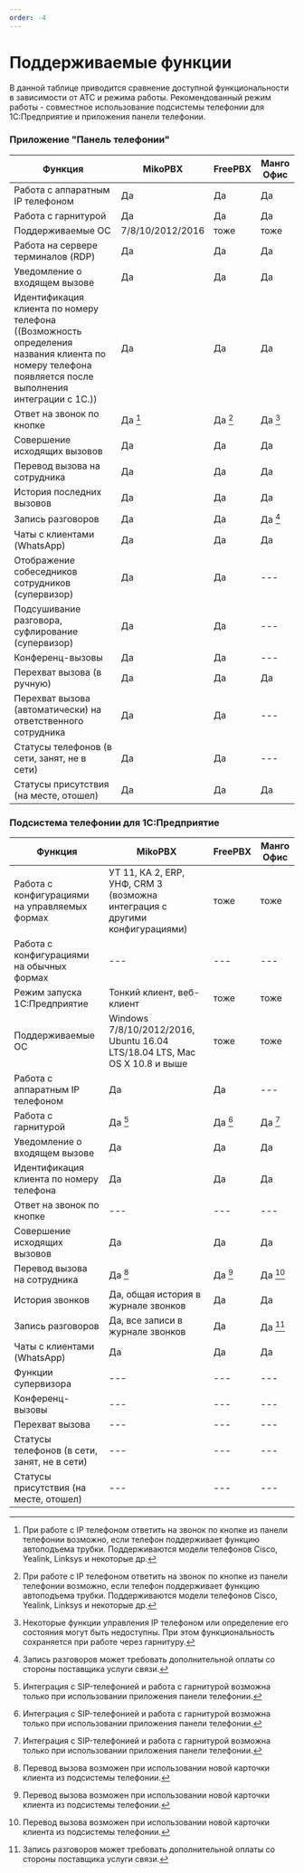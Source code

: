 ```yaml
---
order: -4
---
```


# Поддерживаемые функции

В данной таблице приводится сравнение доступной функциональности в зависимости от АТС и режима работы.
Рекомендованный режим работы - совместное использование подсистемы телефонии для 1С:Предприятие и приложения панели
телефонии.

### Приложение "Панель телефонии"

| Функция | MikoPBX | FreePBX | Манго Офис |
|---------|---------|---------|------------|
| Работа с аппаратным IP телефоном | Да | Да | Да |
| Работа с гарнитурой | Да | Да| Да |
| Поддерживаемые ОС | 7/8/10/2012/2016 | тоже | тоже |
| Работа на сервере терминалов (RDP) | Да | Да| Да |
| Уведомление о входящем вызове | Да | Да | Да |
| Идентификация клиента по номеру телефона ((Возможность определения названия клиента по номеру телефона появляется после выполнения интеграции с 1С.)) | Да | Да| Да |
| Ответ на звонок по кнопке | Да [^1] | Да [^1] | Да [^2] |
| Совершение исходящих вызовов | Да | Да | Да |
| Перевод вызова на сотрудника | Да | Да | Да |
| История последних вызовов | Да | Да | Да |
| Запись разговоров | Да | Да | Да [^3] |
| Чаты с клиентами (WhatsApp) | Да | Да | Да |
| Отображение собеседников сотрудников (супервизор) | Да | Да | --- |
| Подсушивание разговора, суфлирование (супервизор) | Да | Да | --- |
| Конференц-вызовы | Да | Да | --- |
| Перехват вызова (в ручную) | Да | Да | Да |
| Перехват вызова (автоматически) на ответственного сотрудника | Да | Да | --- |
| Статусы телефонов (в сети, занят, не в сети) | Да | Да | --- |
| Статусы присутствия (на месте, отошел) | Да | Да | Да |

### Подсистема телефонии для 1С:Предприятие

| Функция | MikoPBX | FreePBX | Манго Офис |
|---------|---------|---------|------------|
| Работа с конфигурациями на управляемых формах | УТ 11, КА 2, ERP, УНФ, CRM 3 (возможна интеграция с другими конфигурациями) | тоже | тоже |
| Работа с конфигурациями на обычных формах | --- | --- | --- |
| Режим запуска 1С:Предприятие | Тонкий клиент, веб-клиент | тоже | тоже |
| Поддерживаемые ОС | Windows 7/8/10/2012/2016, Ubuntu 16.04 LTS/18.04 LTS, Mac OS X 10.8 и выше | тоже | тоже |
| Работа с аппаратным IP телефоном | Да | Да | --- |
| Работа с гарнитурой | Да [^4] | Да [^4] | Да [^4] |
| Уведомление о входящем вызове | Да | Да | Да |
| Идентификация клиента по номеру телефона | Да | Да | Да |
| Ответ на звонок по кнопке | --- | --- | --- |
| Совершение исходящих вызовов | Да | Да | Да |
| Перевод вызова на сотрудника | Да [^5] | Да [^5] | Да [^5] |
| История звонков | Да, общая история в журнале звонков | Да | Да |
| Запись разговоров | Да, все записи в журнале звонков | Да | Да [^3] |
| Чаты с клиентами (WhatsApp) | Да | Да | Да |
| Функции супервизора | --- | --- | --- |
| Конференц-вызовы | --- | --- | --- |
| Перехват вызова | --- | --- | --- |
| Статусы телефонов (в сети, занят, не в сети) | --- | --- | --- |
| Статусы присутствия (на месте, отошел) | --- | --- | --- |

[^1]: При работе с IP телефоном ответить на звонок по кнопке из панели телефонии возможно, если телефон поддерживает функцию автоподъема трубки. Поддерживаются модели телефонов Cisco, Yealink, Linksys и некоторые др.
[^2]: Некоторые функции управления IP телефоном или определение его состояния могут быть недоступны. При этом функциональность сохраняется при работе через гарнитуру.
[^3]: Запись разговоров может требовать дополнительной оплаты со стороны поставщика услуги связи.
[^4]: Интеграция с SIP-телефонией и работа с гарнитурой возможна только при использовании приложения панели телефонии.
[^5]: Перевод вызова возможен при использовании новой карточки клиента из подсистемы телефонии.
